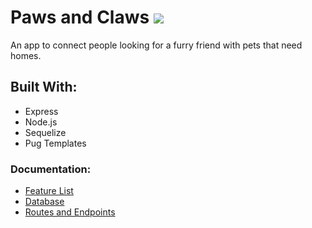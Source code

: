 # Paws and Claws ![](../paws-and-claws/documentation/Images/logo.png)
An app to connect people looking for a furry friend with pets that need homes.

## Built With:
* Express
* Node.js
* Sequelize
* Pug Templates

### Documentation:
* [Feature List](/paws-and-claws/documentation/featureList.md)
* [Database](/paws-and-claws/documentation/database.md)
* [Routes and Endpoints](/paws-and-claws/documentation/routes_endpoints.md)
